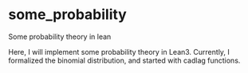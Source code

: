 # some_probability
Some probability theory in lean

Here, I will implement some probability theory in Lean3. Currently, I formalized the binomial distribution, and started with cadlag functions. 
